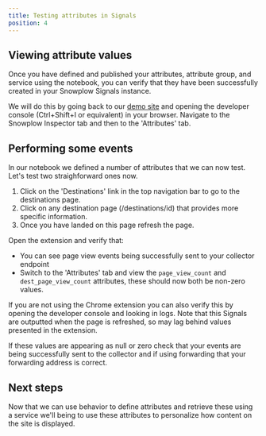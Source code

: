 ```yaml
---
title: Testing attributes in Signals
position: 4
---
```



## Viewing attribute values

Once you have defined and published your attributes, attribute group, and service using the notebook, you can verify that they have been successfully created in your Snowplow Signals instance.

We will do this by going back to our [demo site](http://localhost:8086) and opening the developer console (Ctrl+Shift+I or equivalent) in your browser. Navigate to the Snowplow Inspector tab and then to the 'Attributes' tab.

## Performing some events

In our notebook we defined a number of attributes that we can now test. Let's test two straighforward ones now.

1. Click on the 'Destinations' link in the top navigation bar to go to the destinations page.
2. Click on any destination page (/destinations/id) that provides more specific information.
3. Once you have landed on this page refresh the page.

Open the extension and verify that:
- You can see page view events being successfully sent to your collector endpoint
- Switch to the 'Attributes' tab and view the `page_view_count` and `dest_page_view_count` attributes, these should now both be non-zero values.

If you are not using the Chrome extension you can also verify this by opening the developer console and looking in logs. Note that this Signals are outputted when the page is refreshed, so may lag behind values presented in the extension.

If these values are appearing as null or zero check that your events are being successfully sent to the collector and if using forwarding that your forwarding address is correct.

## Next steps

Now that we can use behavior to define attributes and retrieve these using a service we'll being to use these attributes to personalize how content on the site is displayed.


